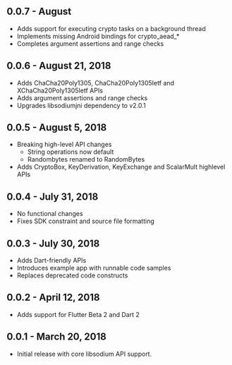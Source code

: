 ## 0.0.7 - August 
* Adds support for executing crypto tasks on a background thread
* Implements missing Android bindings for crypto_aead_*
* Completes argument assertions and range checks 

## 0.0.6 - August 21, 2018
* Adds ChaCha20Poly1305, ChaCha20Poly1305Ietf and XChaCha20Poly1305Ietf APIs
* Adds argument assertions and range checks 
* Upgrades libsodiumjni dependency to v2.0.1

## 0.0.5 - August 5, 2018
* Breaking high-level API changes
  * String operations now default
  * Randombytes renamed to RandomBytes
* Adds CryptoBox, KeyDerivation, KeyExchange and ScalarMult highlevel APIs 

## 0.0.4 - July 31, 2018
* No functional changes
* Fixes SDK constraint and source file formatting

## 0.0.3 - July 30, 2018
* Adds Dart-friendly APIs
* Introduces example app with runnable code samples 
* Replaces deprecated code constructs

## 0.0.2 - April 12, 2018
* Adds support for Flutter Beta 2 and Dart 2

## 0.0.1 - March 20, 2018
* Initial release with core libsodium API support.
